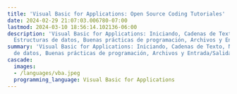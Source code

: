 ```yaml
---
title: 'Visual Basic for Applications: Open Source Coding Tutoriales'
date: 2024-02-29 21:07:03.006780-07:00
lastmod: 2024-03-10 18:56:14.102136-06:00
description: 'Visual Basic for Applications: Iniciando, Cadenas de Texto, Números,
  Estructuras de datos, Buenas prácticas de programación, Archivos y Entrada/Salida,…'
summary: 'Visual Basic for Applications: Iniciando, Cadenas de Texto, Números, Estructuras
  de datos, Buenas prácticas de programación, Archivos y Entrada/Salida,…'
cascade:
  images:
  - /languages/vba.jpeg
  programming_language: Visual Basic for Applications
---
```


